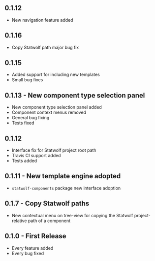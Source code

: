 ## 0.1.12
* New navigation feature added

## 0.1.16
* Copy Statwolf path major bug fix

## 0.1.15
* Added support for including new templates
* Small bug fixes

## 0.1.13 - New component type selection panel
* New component type selection panel added
* Component context menus removed
* General bug fixing
* Tests fixed

## 0.1.12
* Interface fix for Statwolf project root path
* Travis CI support added
* Tests added

## 0.1.11 - New template engine adopted
* `statwolf-components` package new interface adoption

## 0.1.7 - Copy Statwolf paths
* New contextual menu on tree-view for copying the Statwolf project-relative path of a component

## 0.1.0 - First Release
* Every feature added
* Every bug fixed
